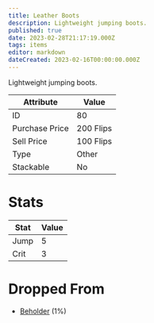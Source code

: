 ```yaml
---
title: Leather Boots
description: Lightweight jumping boots.
published: true
date: 2023-02-28T21:17:19.000Z
tags: items
editor: markdown
dateCreated: 2023-02-16T00:00:00.000Z
---
```


Lightweight jumping boots.

|Attribute|Value|
|-|-|
|ID|80|
|Purchase Price|200 Flips|
|Sell Price|100 Flips|
|Type|Other|
|Stackable|No|

# Stats
|Stat|Value|
|-|-|
|Jump|5|
|Crit|3|

# Dropped From
 * [Beholder](/monsters/beholder) (1%)
